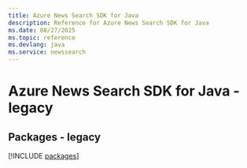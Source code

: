 ```yaml
---
title: Azure News Search SDK for Java
description: Reference for Azure News Search SDK for Java
ms.date: 08/27/2025
ms.topic: reference
ms.devlang: java
ms.service: newssearch
---
```

# Azure News Search SDK for Java - legacy
## Packages - legacy
[!INCLUDE [packages](news-search-index.md)]